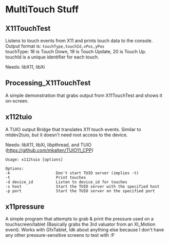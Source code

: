 MultiTouch Stuff
================

X11TouchTest
------------
Listens to touch events from X11 and prints touch data to the console.  
Output format is: `touchType,touchId,xPos,yPos`  
touchType: 18 is Touch Down, 19 is Touch Update, 20 is Touch Up.  
touchId is a unique identifier for each touch.  

Needs: libX11, libXi

Processing_X11TouchTest
-----------------------
A simple demonstration that grabs output from X11TouchTest and shows it on-screen.

x112tuio
--------
A TUIO output Bridge that translates X11 touch events. Similar to mtdev2tuio, but it doesn't need root access to the device.

Needs: libX11, libXi, libpthread, and TUIO (https://github.com/mkalten/TUIO11_CPP)

```
Usage: x112tuio [options]

Options:
-k                    Don't start TUIO server (implies -t)
-t                    Print touches
-d device_id          Listen to device_id for touches
-s host               Start the TUIO server with the specified host
-p port               Start the TUIO server on the specified port
```

x11pressure
-----------
A simple program that attempts to grab & print the pressure used on a touchscreen/tablet (Basically grabs the 3rd valuator from an XI_Motion event). Works with GfxTablet, Idk about anything else because I don't have any other pressure-sensitive screens to test with :P
